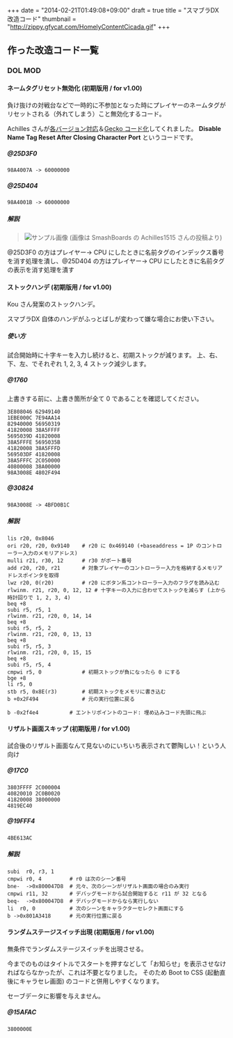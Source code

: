 +++
date      = "2014-02-21T01:49:08+09:00"
draft     = true
title     = "スマブラDX 改造コード"
thumbnail = "http://zippy.gfycat.com/HomelyContentCicada.gif"
+++

## 作った改造コード一覧

### DOL MOD

#### ネームタグリセット無効化 (初期版用 / for v1.00)

負け抜けの対戦台などで一時的に不参加となった時にプレイヤーのネームタグがリセットされる（外れてしまう）こと無効化するコード。

Achilles さんが[各バージョン対応](http://smashboards.com/threads/the-dol-mod-topic.326347/page-5#post-16688368)＆[Gecko コード化](http://smashboards.com/threads/melee-gecko-codes-guide-and-discussion.327311/)してくれました。
**Disable Name Tag Reset After Closing Character Port** というコードです。

##### @25D3F0

    98A4007A -> 60000000

##### @25D404

    98A4001B -> 60000000

##### 解説

> ![サンプル画像](http://zippy.gfycat.com/HomelyContentCicada.gif)
> (画像は SmashBoards の Achilles1515 さんの投稿より)

@25D3F0 の方はプレイヤー→ CPU にしたときに名前タグのインデックス番号を消す処理を潰し、@25D404 の方はプレイヤー→ CPU にしたときに名前タグの表示を消す処理を潰す

#### ストックハンデ (初期版用 / for v1.00)

Kou さん発案のストックハンデ。

スマブラDX 自体のハンデがふっとばしが変わって嫌な場合にお使い下さい。

##### 使い方

試合開始時に十字キーを入力し続けると、初期ストックが減ります。
上、右、下、左、でそれぞれ 1, 2, 3, 4 ストック減少します。

##### @1760

上書きする前に、上書き箇所が全て 0 であることを確認してください。

    3E808046 62949140
    1EBE000C 7E94AA14
    82940000 56950319
    41820008 38A5FFFF
    5695039D 41820008
    38A5FFFE 5695035B
    41820008 38A5FFFD
    569503DF 41820008
    38A5FFFC 2C050000
    40800008 38A00000
    98A3008E 4802F494

##### @30824

    98A3008E -> 4BFD0B1C

##### 解説

    lis r20, 0x8046
    ori r20, r20, 0x9140    # r20 に 0x469140 (+baseaddress = 1P のコントローラー入力のメモリアドレス)
    mulli r21, r30, 12      # r30 がポート番号
    add r20, r20, r21       # 対象プレイヤーのコントローラー入力を格納するメモリアドレスポインタを取得
    lwz r20, 0(r20)         # r20 にボタン系コントローラー入力のフラグを読み込む
    rlwinm. r21, r20, 0, 12, 12 # 十字キーの入力に合わせてストックを減らす (上から時計回りで 1, 2, 3, 4)
    beq +8
    subi r5, r5, 1
    rlwinm. r21, r20, 0, 14, 14
    beq +8
    subi r5, r5, 2
    rlwinm. r21, r20, 0, 13, 13
    beq +8
    subi r5, r5, 3
    rlwinm. r21, r20, 0, 15, 15
    beq +8
    subi r5, r5, 4
    cmpwi r5, 0             # 初期ストックが負になったら 0 にする
    bge +8
    li r5, 0
    stb r5, 0x8E(r3)        # 初期ストックをメモリに書き込む
    b +0x2F494              # 元の実行位置に戻る

    b -0x2f4e4          # エントリポイントのコード: 埋め込みコード先頭に飛ぶ

#### リザルト画面スキップ (初期版用 / for v1.00)

試合後のリザルト画面なんて見ないのにいちいち表示されて鬱陶しい！という人向け

##### @17C0

    3803FFFF 2C000004
    40820010 2C0B0020
    41820008 38000000
    4819EC40

##### @19FFF4

    4BE613AC

##### 解説

    subi  r0, r3, 1
    cmpwi r0, 4         # r0 は次のシーン番号
    bne-  ->0x800047D8  # 元々、次のシーンがリザルト画面の場合のみ実行
    cmpwi r11, 32       # デバッグモードから試合開始すると r11 が 32 となる
    beq-  ->0x800047D8  # デバッグモードからなら実行しない
    li  r0, 0           # 次のシーンをキャラクターセレクト画面にする
    b ->0x801A3418      # 元の実行位置に戻る

#### ランダムステージスイッチ出現 (初期版用 / for v1.00)

無条件でランダムステージスイッチを出現させる。

今までのものはタイトルでスタートを押すなどして「お知らせ」を表示させなければならなかったが、これは不要となりました。
そのため Boot to CSS (起動直後にキャラセレ画面) のコードと併用しやすくなります。

セーブデータに影響を与えません。

##### @15AFAC

    3800000E
